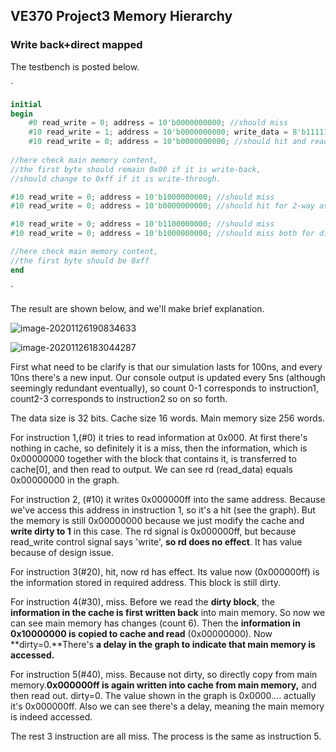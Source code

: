 ## VE370 Project3   Memory Hierarchy

### Write back+direct mapped

The testbench is posted below.

`

```verilog
initial 
begin
	#0 read_write = 0; address = 10'b0000000000; //should miss
	#10 read_write = 1; address = 10'b0000000000; write_data = 8'b11111111; //should hit
	#10 read_write = 0; address = 10'b0000000000; //should hit and read out 0xff
	
//here check main memory content, 
//the first byte should remain 0x00 if it is write-back, 
//should change to 0xff if it is write-through.

#10 read_write = 0; address = 10'b1000000000; //should miss
#10 read_write = 0; address = 10'b0000000000; //should hit for 2-way associative, should miss for directly mapped

#10 read_write = 0; address = 10'b1100000000; //should miss
#10 read_write = 0; address = 10'b1000000000; //should miss both for directly mapped and for 2-way associative (Least-Recently-Used policy)

//here check main memory content, 
//the first byte should be 0xff
end
```
`

The result are shown below, and we'll make brief explanation.

![image-20201126190834633](C:\Users\Administrator\AppData\Roaming\Typora\typora-user-images\image-20201126190834633.png)



![image-20201126183044287](C:\Users\Administrator\AppData\Roaming\Typora\typora-user-images\image-20201126183044287.png)

First what need to be clarify is that our simulation lasts for 100ns, and every 10ns there's a new input. Our console output is updated every 5ns (although seemingly redundant eventually), so count 0-1 corresponds to instruction1, count2-3 corresponds to instruction2 so on so forth.

The data size is 32 bits. Cache size 16 words. Main memory size 256 words.



For instruction 1,(#0) it tries to read information at 0x000. At first there's nothing in cache, so definitely it is a miss, then the information, which is 0x00000000 together with the block that contains it, is transferred to cache[0], and then read to output. We can see rd (read_data) equals 0x00000000 in the graph.

For instruction 2, (#10) it writes 0x000000ff into the same address. Because we've access this address in instruction 1, so it's a hit (see the graph). But the memory is still 0x00000000 because we just modify the cache and **write dirty to 1** in this case. The rd signal is 0x000000ff, but because read_write control signal says 'write', **so rd does no effect**. It has value because of design  issue.

For instruction 3(#20), hit, now rd has effect. Its value now (0x000000ff) is the information stored in required address. This block is still dirty.

For instruction 4(#30), miss. Before we read the **dirty block**, the **information in the cache is first written back** into main memory. So now we can see main memory has changes (count 6). Then the **information in 0x10000000 is copied to cache and read** (0x00000000).  Now **dirty=0.**There's **a delay in the graph to indicate that main memory is accessed.**

For instruction 5(#40), miss. Because not dirty, so directly copy from main memory.**0x000000ff is again written into cache from main memory,** and then read out. dirty=0. The value shown in the graph is 0x0000…. actually it's 0x000000ff. Also we can see there's a delay, meaning the main memory is indeed accessed. 

The rest 3 instruction are all miss. The process is the same as instruction 5.



